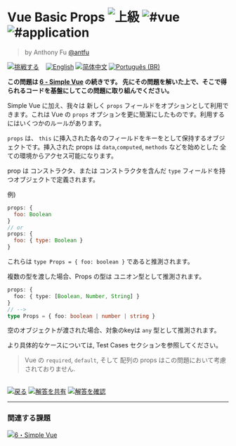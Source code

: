 <!--info-header-start--><h1>Vue Basic Props <img src="https://img.shields.io/badge/-%E4%B8%8A%E7%B4%9A-de3d37" alt="上級"/> <img src="https://img.shields.io/badge/-%23vue-999" alt="#vue"/> <img src="https://img.shields.io/badge/-%23application-999" alt="#application"/></h1><blockquote><p>by Anthony Fu <a href="https://github.com/antfu" target="_blank">@antfu</a></p></blockquote><p><a href="https://tsch.js.org/213/play/ja" target="_blank"><img src="https://img.shields.io/badge/-%E6%8C%91%E6%88%A6%E3%81%99%E3%82%8B-3178c6?logo=typescript&logoColor=white" alt="挑戦する"/></a> &nbsp;&nbsp;&nbsp;<a href="./README.md" target="_blank"><img src="https://img.shields.io/badge/-English-gray" alt="English"/></a>  <a href="./README.zh-CN.md" target="_blank"><img src="https://img.shields.io/badge/-%E7%AE%80%E4%BD%93%E4%B8%AD%E6%96%87-gray" alt="简体中文"/></a>  <a href="./README.pt-BR.md" target="_blank"><img src="https://img.shields.io/badge/-Portugu%C3%AAs%20(BR)-gray" alt="Português (BR)"/></a> </p><!--info-header-end-->


**この問題は [6 - Simple Vue](//tsch.js.org/6) の続きです。 先にその問題を解いた上で、そこで得られるコードを基盤にしてこの問題に取り組んでください。**

Simple Vue に加え、我々は 新しく `props` フィールドをオプションとして利用できます。これは Vue の `props` オプションを更に簡潔にしたものです。利用するにはいくつかのルールがあります。

`props` は、 `this` に挿入された各々のフィールドをキーをとして保持するオブジェクトです。挿入された props は `data`,`computed`, `methods` などを始めとした 全ての環境からアクセス可能になります。

prop は コンストラクタ、または コンストラクタを含んだ `type` フィールドを持つオブジェクトで定義されます。

例)

```js
props: {
  foo: Boolean
}
// or
props: {
  foo: { type: Boolean }
}
```

これらは `type Props = { foo: boolean }` であると推測されます。

複数の型を渡した場合、Props の型は ユニオン型として推測されます。

```ts
props: {
  foo: { type: [Boolean, Number, String] }
}
// -->
type Props = { foo: boolean | number | string }
```

空のオブジェクトが渡された場合、対象のkeyは `any` 型として推測されます。


より具体的なケースについては, Test Cases セクションを参照してください。

>Vue の `required`, `default`, そして 配列の props はこの問題において考慮されておりません.


<!--info-footer-start--><br><a href="../../README.ja.md" target="_blank"><img src="https://img.shields.io/badge/-%E6%88%BB%E3%82%8B-grey" alt="戻る"/></a> <a href="https://tsch.js.org/213/answer/ja" target="_blank"><img src="https://img.shields.io/badge/-%E8%A7%A3%E7%AD%94%E3%82%92%E5%85%B1%E6%9C%89-teal" alt="解答を共有"/></a> <a href="https://tsch.js.org/213/solutions" target="_blank"><img src="https://img.shields.io/badge/-%E8%A7%A3%E7%AD%94%E3%82%92%E7%A2%BA%E8%AA%8D-de5a77?logo=awesome-lists&logoColor=white" alt="解答を確認"/></a> <hr><h3>関連する課題</h3><a href="https://github.com/type-challenges/type-challenges/blob/main/questions/00006-hard-simple-vue/README.ja.md" target="_blank"><img src="https://img.shields.io/badge/-6%E3%83%BBSimple%20Vue-de3d37" alt="6・Simple Vue"/></a> <!--info-footer-end-->
